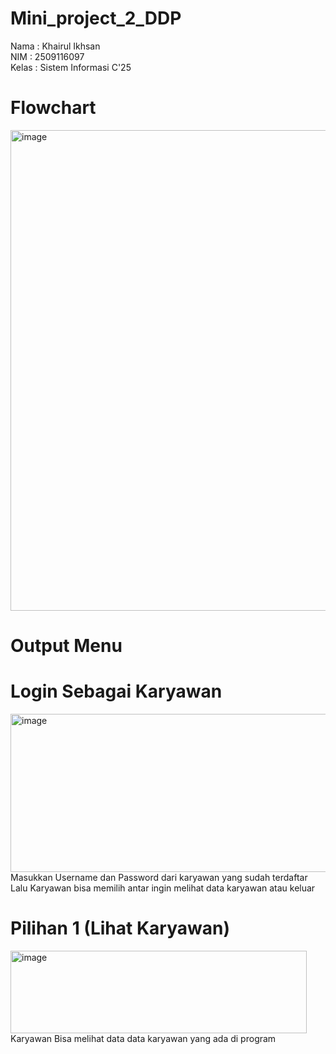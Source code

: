 # Mini_project_2_DDP
Nama   : Khairul Ikhsan<br>
NIM    : 2509116097<br>
Kelas  : Sistem Informasi C'25

# Flowchart
<img width="1258" height="769" alt="image" src="https://github.com/user-attachments/assets/713bc6aa-db8c-40c4-bf21-3e5e4c52d995" />

# Output Menu
# Login Sebagai Karyawan
<img width="1486" height="253" alt="image" src="https://github.com/user-attachments/assets/475be31a-f7f7-46dc-a19b-61e8d893339f" /><br>
Masukkan Username dan Password dari karyawan yang sudah terdaftar<br>
Lalu Karyawan bisa memilih antar ingin melihat data karyawan atau keluar

# Pilihan 1 (Lihat Karyawan)
<img width="474" height="132" alt="image" src="https://github.com/user-attachments/assets/6631795b-a2ae-4575-a61a-613e1b628b1a" /><br>
Karyawan Bisa melihat data data karyawan yang ada di program
